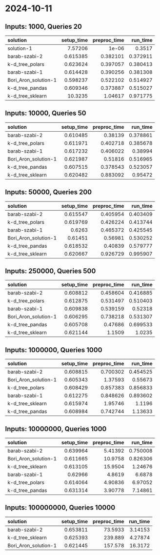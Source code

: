 # 2024-10-11

## Inputs: 1000, Queries 20

| solution             |   setup_time |   preproc_time |   run_time |
|:---------------------|-------------:|---------------:|-----------:|
| solution-1           |     7.57206  |       1e-06    |   0.3517   |
| barab-szabi-2        |     0.615385 |       0.382101 |   0.372911 |
| k-d_tree_polars      |     0.623624 |       0.397057 |   0.380413 |
| barab-szabi-1        |     0.614428 |       0.390256 |   0.381308 |
| Bori_Aron_solution-1 |     0.598237 |       0.522102 |   0.514927 |
| k-d_tree_pandas      |     0.609346 |       0.373887 |   0.515027 |
| k-d_tree_sklearn     |    10.3235   |       1.04617  |   0.971775 |

## Inputs: 10000, Queries 50

| solution             |   setup_time |   preproc_time |   run_time |
|:---------------------|-------------:|---------------:|-----------:|
| barab-szabi-2        |     0.610485 |       0.38139  |   0.378861 |
| k-d_tree_polars      |     0.611971 |       0.402718 |   0.385678 |
| barab-szabi-1        |     0.617232 |       0.406022 |   0.38994  |
| Bori_Aron_solution-1 |     0.621987 |       0.51816  |   0.516965 |
| k-d_tree_pandas      |     0.607515 |       0.378543 |   0.523057 |
| k-d_tree_sklearn     |     0.620482 |       0.883092 |   0.95472  |

## Inputs: 50000, Queries 200

| solution             |   setup_time |   preproc_time |   run_time |
|:---------------------|-------------:|---------------:|-----------:|
| barab-szabi-2        |     0.615547 |       0.405954 |   0.403409 |
| k-d_tree_polars      |     0.619769 |       0.426224 |   0.413744 |
| barab-szabi-1        |     0.6263   |       0.465372 |   0.425545 |
| Bori_Aron_solution-1 |     0.61451  |       0.56981  |   0.530252 |
| k-d_tree_pandas      |     0.618532 |       0.40839  |   0.579777 |
| k-d_tree_sklearn     |     0.620667 |       0.926729 |   0.995907 |

## Inputs: 250000, Queries 500

| solution             |   setup_time |   preproc_time |   run_time |
|:---------------------|-------------:|---------------:|-----------:|
| barab-szabi-2        |     0.608812 |       0.458604 |   0.416885 |
| k-d_tree_polars      |     0.612875 |       0.531497 |   0.510403 |
| barab-szabi-1        |     0.609838 |       0.539159 |   0.52318  |
| Bori_Aron_solution-1 |     0.606295 |       0.738218 |   0.531307 |
| k-d_tree_pandas      |     0.605708 |       0.47686  |   0.699533 |
| k-d_tree_sklearn     |     0.621144 |       1.1509   |   1.0235   |

## Inputs: 1000000, Queries 1000

| solution             |   setup_time |   preproc_time |   run_time |
|:---------------------|-------------:|---------------:|-----------:|
| barab-szabi-2        |     0.608815 |       0.700302 |   0.454525 |
| Bori_Aron_solution-1 |     0.605343 |       1.37593  |   0.55673  |
| k-d_tree_polars      |     0.608429 |       0.857383 |   0.856833 |
| barab-szabi-1        |     0.612275 |       0.848626 |   0.893602 |
| k-d_tree_sklearn     |     0.615974 |       1.95746  |   1.1196   |
| k-d_tree_pandas      |     0.608984 |       0.742744 |   1.13633  |

## Inputs: 10000000, Queries 1000

| solution             |   setup_time |   preproc_time |   run_time |
|:---------------------|-------------:|---------------:|-----------:|
| barab-szabi-2        |     0.639964 |        5.41392 |   0.750008 |
| Bori_Aron_solution-1 |     0.611665 |       10.9758  |   0.826306 |
| k-d_tree_sklearn     |     0.613105 |       15.9504  |   1.24676  |
| barab-szabi-1        |     0.62966  |        4.8619  |   6.6878   |
| k-d_tree_polars      |     0.614064 |        4.90836 |   6.97052  |
| k-d_tree_pandas      |     0.631314 |        3.90778 |   7.14861  |

## Inputs: 100000000, Queries 10000

| solution             |   setup_time |   preproc_time |   run_time |
|:---------------------|-------------:|---------------:|-----------:|
| barab-szabi-2        |     0.653811 |        73.5933 |    3.14153 |
| k-d_tree_sklearn     |     0.625393 |       239.889  |    4.27874 |
| Bori_Aron_solution-1 |     0.621445 |       157.578  |   16.3172  |